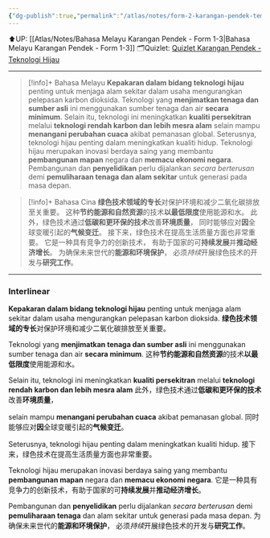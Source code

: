 ```yaml
---
{"dg-publish":true,"permalink":"/atlas/notes/form-2-karangan-pendek-tema-16-teknologi-hijau/"}
---
```


⬆️UP: [[Atlas/Notes/Bahasa Melayu Karangan Pendek - Form 1-3\|Bahasa Melayu Karangan Pendek - Form 1-3]]
🗂️Quizlet: [Quizlet Karangan Pendek - Teknologi Hijau](https://quizlet.com/my/991423966/karangan-pendek-form-2-teknologi-hijau-flash-cards/?i=1vbzw5&x=1qqt)

---

> [!info]+ Bahasa Melayu
**Kepakaran dalam bidang teknologi hijau** penting untuk menjaga alam sekitar dalam usaha mengurangkan pelepasan karbon dioksida. 
Teknologi yang **menjimatkan tenaga dan sumber asli** ini menggunakan sumber tenaga dan air **secara minimum**. 
Selain itu, teknologi ini meningkatkan **kualiti persekitran** melalui **teknologi rendah karbon dan lebih mesra alam** 
selain mampu **menangani perubahan cuaca** akibat pemanasan global. 
Seterusnya, teknologi hijau penting dalam meningkatkan kualiti hidup. 
Teknologi hijau merupakan inovasi berdaya saing yang membantu **pembangunan mapan** negara dan **memacu ekonomi negara**. 
Pembangunan dan **penyelidikan** perlu dijalankan *secara berterusan* 
demi **pemuliharaan tenaga dan alam sekitar** untuk generasi pada masa depan.

> [!info]+ Bahasa Cina
**绿色技术领域的专长**对保护环境和减少二氧化碳排放至关重要。
这种**节约能源和自然资源**的技术**以最低限度**使用能源和水。
此外，绿色技术通过**低碳和更环保的技术**改善**环境质量**，
同时能够应对**因**全球变暖引起的**气候变迁**。
接下来，绿色技术在提高生活质量方面也非常重要。
它是一种具有竞争力的创新技术，
有助于国家的可**持续发展**并**推动经济增长**。
为确保未来世代的**能源和环境保护**，
必须*持续*开展绿色技术的开发与**研究工作**。


---

### Interlinear

**Kepakaran dalam bidang teknologi hijau** penting untuk menjaga alam sekitar dalam usaha mengurangkan pelepasan karbon dioksida. 
**绿色技术领域的专长**对保护环境和减少二氧化碳排放至关重要。

Teknologi yang **menjimatkan tenaga dan sumber asli** ini menggunakan sumber tenaga dan air **secara minimum**. 
这种**节约能源和自然资源**的技术**以最低限度**使用能源和水。

Selain itu, teknologi ini meningkatkan **kualiti persekitran** melalui **teknologi rendah karbon dan lebih mesra alam** 
此外，绿色技术通过**低碳和更环保的技术**改善**环境质量**，

selain mampu **menangani perubahan cuaca** akibat pemanasan global. 
同时能够应对**因**全球变暖引起的**气候变迁**。

Seterusnya, teknologi hijau penting dalam meningkatkan kualiti hidup. 
接下来，绿色技术在提高生活质量方面也非常重要。

Teknologi hijau merupakan inovasi berdaya saing yang membantu **pembangunan mapan** negara dan **memacu ekonomi negara**. 
它是一种具有竞争力的创新技术，有助于国家的可**持续发展**并**推动经济增长**。

Pembangunan dan **penyelidikan** perlu dijalankan *secara berterusan* 
demi **pemuliharaan tenaga** dan alam sekitar untuk generasi pada masa depan.
为确保未来世代的**能源和环境保护**，
必须*持续*开展绿色技术的开发与**研究工作**。
